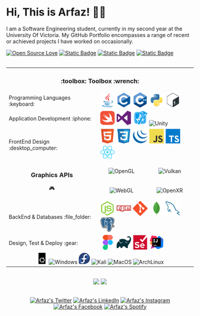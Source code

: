   <div align="left">
  <h1> Hi, This is Arfaz! 👨‍💻
<!--     <a href="https://www.linkedin.com/in/arfazhxss/"><img align="right" src="https://github.com/devicons/devicon/blob/v2.15.1/icons/linkedin/linkedin-original.svg" alt="Arfaz's LinkedIn" width="40" height="40"></a>   -->
  </h1>
  <p>I am a Software Engineering student, currently in my second year at the University Of Victoria. My GitHub Portfolio encompasses a range of recent or achieved projects I have worked on occasionally.</p>
</div>
<div align="left">
  <a href="https://github.com/ellerbrock/open-source-badges/"><img src="https://badges.frapsoft.com/os/v2/open-source.svg?v=103" alt="Open Source Love" height="20"></a>
  <a href="https://www.arfazhxss.com"><img alt="Static Badge" src="https://img.shields.io/badge/_www.arfazhxss.com-LINK?style=plastic&logo=superuser&color=grey&logoColor=white&link=https%3A%2F%2Fwww.arfazhxss.com%2F%23about" height="20"></a>
  <a href="mailto:arfazhussain@uvic.ca"><img alt="Static Badge" src="https://img.shields.io/badge/_arfazhussain%40uvic.ca-LINK?style=plastic&logo=stackexchange&color=grey&logoColor=white&link=mailto%3Aarfazhussain%40uvic.ca" height="20"></a>
  <a href="https://www.linkedin.com/in/arfazhxss/"><img alt="Static Badge" src="https://img.shields.io/badge/-arfazhxss-blue?style=plastic&logo=Linkedin&link=https://www.linkedin.com/in/arfazhxss/" height="20"></a>
<!--   <img alt="Static Badge" src="https://img.shields.io/badge/count%3A-8A2BE2?style=plastic&link=https://profile-counter.glitch.me/{arfazhxss}/count.svg" height="20">
  <img src="https://profile-counter.glitch.me/{arfazhxss}/count.svg" alt="count" height="20"> -->
</div><br>

<!-- <div align="center"><img src="https://profile-counter.glitch.me/{arfazhxss}/count.svg" alt="count" height="40"></div><be> &logoColor=white -->

<table align="center">
  <tr>
    <td colspan="4" align="center" font-size="100">
      <h3>:toolbox: Toolbox :wrench:</h3>
    </td>
  </tr>
  <tr>
    <td>Programming Languages :keyboard:</td>
    <td colspan="3">
      <img src="https://github.com/devicons/devicon/blob/v2.15.1/icons/java/java-original.svg" alt="Java" width="40" height="40">
      <img src="https://github.com/devicons/devicon/blob/v2.15.1/icons/c/c-original.svg" alt="C" width="40" height="40">
      <img src="https://github.com/devicons/devicon/blob/v2.15.1/icons/cplusplus/cplusplus-original.svg" alt="C++" width="40" height="40">
      <img src="https://github.com/devicons/devicon/blob/v2.15.1/icons/python/python-original.svg" alt="Python" width="40" height="40">
      <img src="https://github.com/devicons/devicon/blob/v2.15.1/icons/bash/bash-original.svg" alt="Bash" width="40" height="40">
    </td>
  </tr>
  <tr>
    <td>Application Development :iphone:</td>
    <td colspan="3">
      <img src="https://github.com/devicons/devicon/blob/v2.15.1/icons/swift/swift-original.svg" alt="Swift" width="40" height="40">
      <img src="https://github.com/devicons/devicon/blob/v2.15.1/icons/visualstudio/visualstudio-plain.svg" alt="Visual Studio" width="40" height="40">
      <img src="https://github.com/devicons/devicon/blob/v2.15.1/icons/xcode/xcode-plain.svg" alt="XCode" width="40" height="40">
      <img src="https://github.com/arfazhxss/arfazhxss/blob/main/1%20Resources/unity-original.svg" alt="Unity" width="40" height="40">
<!--       <img src="https://github.com/devicons/devicon/blob/v2.15.1/icons/unrealengine/unrealengine-original.svg" alt="Unreal" width="40" height="40"> -->
    </td>
  </tr>
  <tr>
    <td>FrontEnd Design :desktop_computer:</td>
    <td colspan="3">
      <img src="https://github.com/devicons/devicon/blob/v2.15.1/icons/html5/html5-original.svg" alt="HTML" width="40" height="40">
      <img src="https://github.com/devicons/devicon/blob/v2.15.1/icons/css3/css3-original.svg" alt="CSS" width="40" height="40">
      <img src="https://github.com/devicons/devicon/blob/v2.15.1/icons/jquery/jquery-original.svg" alt="JQuery" width="40" height="40">
      <img src="https://github.com/devicons/devicon/blob/v2.15.1/icons/javascript/javascript-original.svg" alt="JavaScript" width="40" height="40">
      <img src="https://github.com/devicons/devicon/blob/v2.15.1/icons/typescript/typescript-original.svg" alt="TypeScript" width="40" height="40">
      <img src="https://github.com/devicons/devicon/blob/v2.15.1/icons/react/react-original.svg" alt="ReactJS" width="40" height="40">
    </td>
  </tr>
  <tr>
    <td rowspan="2" align="center">
      <H3>Graphics APIs</H3>
      <p>🎮</p>
    </td>
    <td colspan="2" align="center">
      <img src="https://github.com/arfazhxss/arfazhxss/blob/main/1%20Resources/OpenGL.svg" alt="OpenGL" width="140" height="70">
    </td>
    <td align="center">
      <img src="https://github.com/arfazhxss/arfazhxss/blob/main/1%20Resources/VulkanAPI.svg" alt="Vulkan" width="140" height="70">
    </td>
  </tr>
  <tr>
    <td colspan="2" align="center">
      <img src="https://github.com/arfazhxss/arfazhxss/blob/main/1%20Resources/WebGL.svg" alt="WebGL" height="50">
    </td>
    <td align="center">
      <img src="https://github.com/arfazhxss/arfazhxss/blob/main/1%20Resources/OpenXR.svg" alt="OpenXR" width="140" height="70">
    </td>
  </tr>
  <tr>
    <td>BackEnd & Databases :file_folder:</td>
    <td colspan="3">
      <img src="https://github.com/devicons/devicon/blob/v2.15.1/icons/nodejs/nodejs-original.svg" alt="NodeJS" width="40" height="40">
      <img src="https://github.com/devicons/devicon/blob/v2.15.1/icons/npm/npm-original-wordmark.svg" alt="npm" width="40" height="40">
      <img src="https://github.com/devicons/devicon/blob/v2.15.1/icons/git/git-plain.svg" alt="Git" width="40" height="40">
      <!---<img src="https://github.com/devicons/devicon/blob/v2.15.1/icons/r/r-original.svg" alt="R" width="40" height="40">--->
      <img src="https://github.com/devicons/devicon/blob/v2.15.1/icons/mongodb/mongodb-original.svg" alt="MongoDB" width="40" height="40">
      <img src="https://github.com/devicons/devicon/blob/v2.15.1/icons/mysql/mysql-original.svg" alt="MySQL" width="40" height="40">
      <img src="https://github.com/devicons/devicon/blob/v2.15.1/icons/postgresql/postgresql-original.svg" alt="postgreSQL" width="40" height="40">
    </td>
  </tr>
  <tr>
    <td>Design, Test & Deploy :gear:</td>
    <td colspan="3">
      <img src="https://github.com/devicons/devicon/blob/v2.15.1/icons/figma/figma-original.svg" alt="Figma" width="40" height="40">
      <img src="https://github.com/devicons/devicon/blob/v2.15.1/icons/gradle/gradle-plain.svg" alt="Gradle" width="40" height="40">
      <img src="https://github.com/devicons/devicon/blob/v2.15.1/icons/selenium/selenium-original.svg" alt="Selenium" width="40" height="40">
      <img src="https://github.com/devicons/devicon/blob/v2.15.1/icons/intellij/intellij-original.svg" alt="IntelliJ" width="40" height="40">
    </td>
  </tr>
  <tr>
    <td colspan="4" align="center">
      <img src="https://github.com/devicons/devicon/blob/v2.15.1/icons/ubuntu/ubuntu-plain.svg" alt="Ubuntu" height="30">
      <img src="https://github.com/arfazhxss/arfazhxss/blob/main/1%20Resources/W11.svg" alt="Windows" height="30">
      <img src="https://github.com/devicons/devicon/blob/v2.15.1/icons/fedora/fedora-original.svg" alt="Fedora" height="30">
      <img src="https://github.com/arfazhxss/arfazhxss/blob/main/1%20Resources/kali-drag.svg" alt="Kali" height="30">
      <img src="https://github.com/arfazhxss/arfazhxss/blob/main/1%20Resources/MacOS.svg" alt="MacOS" height="30">
      <img src="https://github.com/arfazhxss/arfazhxss/blob/main/1%20Resources/Arch.svg" alt="ArchLinux" height="30">  
    </td>
  </tr>
</table><br>

<div align="center">
  <a href="https://github.com/arfazhxss"><img src="https://github-readme-stats.vercel.app/api/top-langs?username=arfazhxss&layout=compact&theme=algolia&show_icons=true" height="185"/></a>
  <a href="https://github.com/arfazhxss"><img src="http://github-readme-streak-stats.herokuapp.com?user=arfazhxss&theme=algolia&show_icons=true" height="185"/></a>
</div> 

<br>
<p align="center">
  <a href="https://twitter.com/arfazhxss" target="_blank"><img src="https://img.shields.io/badge/twitter-%231DA1F2.svg?&style=for-the-badge&logo=twitter&logoColor=white&color=071A2C" alt="Arfaz's Twitter"/></a>
  <a href="https://www.linkedin.com/in/arfazhxss" target="_blank"><img src="https://img.shields.io/badge/linkedin-%230077B5.svg?&style=for-the-badge&logo=linkedin&logoColor=white&color=071A2C" alt="Arfaz's LinkedIn"/></a>
  <a href="https://instagram.com/arfazhxss" target="_blank"><img src="https://img.shields.io/badge/instagram-%23E4405F.svg?&style=for-the-badge&logo=instagram&logoColor=white&color=071A2C" alt="Arfaz's Instagram"/></a>
  <a href="https://www.facebook.com/arfazhxss" target="_blank"><img src="https://img.shields.io/badge/facebook-%231877F2.svg?&style=for-the-badge&logo=facebook&logoColor=white&color=071A2C" alt="Arfaz's Facebook"/></a>
  <a href="https://open.spotify.com/user/0ctvc2qy815zx9ymyx4d2iao6?si=c2084bc1218e4b04" target="_blank"><img src="https://img.shields.io/badge/spotify-%231877F2.svg?&style=for-the-badge&logo=spotify&logoColor=white&color=071A2C" alt="Arfaz's Spotify"/></a>
  
</p>

<!--- <img src="" alt="" width="40" height="40"> --->

<!---
Icon Packs Taken From:
https://github.com/devicons/devicon/tree/v2.15.1/icons/
--->
